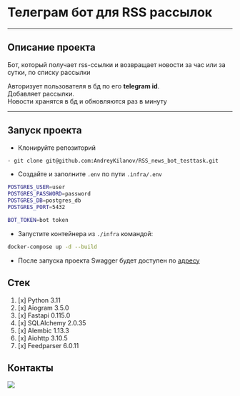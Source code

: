 # Телеграм бот для RSS рассылок

---

## Описание проекта
Бот, который получает rss-ссылки и возвращает новости за час или за сутки, по списку рассылки  

Авторизует пользователя в бд по его **telegram id**.  
Добавляет рассылки.  
Новости хранятся в бд и обновляются раз в минуту

---

## Запуск проекта

- Клонируйте репозиторий
```bash
- git clone git@github.com:AndreyKilanov/RSS_news_bot_testtask.git
```

- Создайте и заполните `.env` по пути `.infra/.env`

```bash
POSTGRES_USER=user
POSTGRES_PASSWORD=password
POSTGRES_DB=postgres_db
POSTGRES_PORT=5432

BOT_TOKEN=bot token

```


- Запустите контейнера из `./infra` командой:
```bash
docker-compose up -d --build
```
- После запуска проекта Swagger будет доступен по [адресу](http://127.0.0.1:8000/docs)


## Стек
1. [x] Python 3.11
2. [x] Aiogram 3.5.0
3. [x] Fastapi 0.115.0
4. [x] SQLAlchemy 2.0.35
5. [x] Alembic 1.13.3
6. [x] Aiohttp 3.10.5
7. [x] Feedparser 6.0.11

## Контакты
[![](https://img.shields.io/badge/Telegram-2CA5E0?style=for-the-badge&logo=telegram&logoColor=white)](https://t.me/AndyFebruary)
